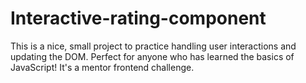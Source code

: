 # Interactive-rating-component
This is a nice, small project to practice handling user interactions and updating the DOM. Perfect for anyone who has learned the basics of JavaScript!
It's a mentor frontend challenge.

